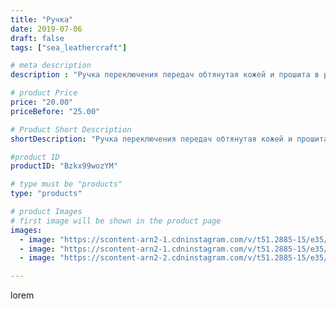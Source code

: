 ```yaml
---
title: "Ручка"
date: 2019-07-06
draft: false
tags: ["sea_leathercraft"]

# meta description
description : "Ручка переключения передач обтянутая кожей и прошита в ручную 👍👍👍"

# product Price
price: "20.00"
priceBefore: "25.00"

# Product Short Description
shortDescription: "Ручка переключения передач обтянутая кожей и прошита в ручную 👍👍👍"

#product ID
productID: "Bzkx99wozYM"

# type must be "products"
type: "products"

# product Images
# first image will be shown in the product page
images:
  - image: "https://scontent-arn2-1.cdninstagram.com/v/t51.2885-15/e35/s1080x1080/65718114_136786730854156_9050037553647283540_n.jpg?_nc_ht=scontent-arn2-1.cdninstagram.com&_nc_cat=104&_nc_ohc=OUH82mT1CjMAX_-ukab&tp=1&oh=31086724656d565919bd240f606dae3a&oe=605B99DE&ig_cache_key=MjA4MjAwODY4Mzg4MzE4MDM4Nw%3D%3D.2"
  - image: "https://scontent-arn2-1.cdninstagram.com/v/t51.2885-15/e35/s1080x1080/65729791_380169222492674_8263666324268167481_n.jpg?_nc_ht=scontent-arn2-1.cdninstagram.com&_nc_cat=102&_nc_ohc=sG4gSqADTAUAX9TsnDS&tp=1&oh=2d1b75f66af4c20ac21377b7deee5797&oe=605BC18D&ig_cache_key=MjA4MjAwODY4Mzg3NDc1MTc2Mw%3D%3D.2"
  - image: "https://scontent-arn2-2.cdninstagram.com/v/t51.2885-15/e35/s1080x1080/66423805_2359133264367156_73875436511564816_n.jpg?_nc_ht=scontent-arn2-2.cdninstagram.com&_nc_cat=100&_nc_ohc=pxEQ96j-V30AX8galdZ&tp=1&oh=a7db427d4f5a42e8f9e242e92e3141a5&oe=605D954E&ig_cache_key=MjA4MjAwODY4Mzg5MTUyODAzNg%3D%3D.2"

---
```

lorem
